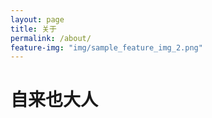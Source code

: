 ```yaml
---
layout: page
title: 关于
permalink: /about/
feature-img: "img/sample_feature_img_2.png"
---
```


# 自来也大人
